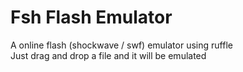 # Fsh Flash Emulator
A online flash (shockwave / swf) emulator using ruffle\
Just drag and drop a file and it will be emulated
